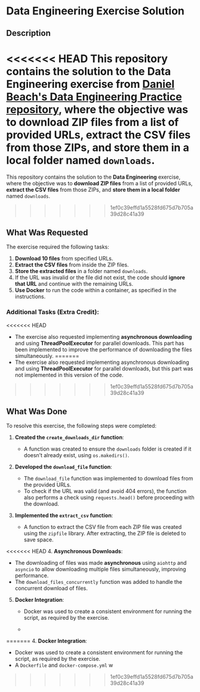 # Data Engineering Exercise Solution

## Description

<<<<<<< HEAD
This repository contains the solution to the **Data Engineering** exercise from [Daniel Beach's Data Engineering Practice repository](https://github.com/danielbeach/data-engineering-practice/tree/main?tab=readme-ov-file), where the objective was to **download ZIP files** from a list of provided URLs, **extract the CSV files** from those ZIPs, and **store them in a local folder** named `downloads`.
=======
This repository contains the solution to the **Data Engineering** exercise, where the objective was to **download ZIP files** from a list of provided URLs, **extract the CSV files** from those ZIPs, and **store them in a local folder** named `downloads`.
>>>>>>> 1ef0c39effd1a5528fd675d7b705a39d28c41a39

## What Was Requested

The exercise required the following tasks:

1. **Download 10 files** from specified URLs.
2. **Extract the CSV files** from inside the ZIP files.
3. **Store the extracted files** in a folder named `downloads`.
4. If the URL was invalid or the file did not exist, the code should **ignore that URL** and continue with the remaining URLs.
5. **Use Docker** to run the code within a container, as specified in the instructions.

### Additional Tasks (Extra Credit):
<<<<<<< HEAD
- The exercise also requested implementing **asynchronous downloading** and using **ThreadPoolExecutor** for parallel downloads. This part has been implemented to improve the performance of downloading the files simultaneously.
=======
- The exercise also requested implementing asynchronous downloading and using **ThreadPoolExecutor** for parallel downloads, but this part was not implemented in this version of the code.
>>>>>>> 1ef0c39effd1a5528fd675d7b705a39d28c41a39

## What Was Done

To resolve this exercise, the following steps were completed:

1. **Created the `create_downloads_dir` function**:
   - A function was created to ensure the `downloads` folder is created if it doesn’t already exist, using `os.makedirs()`.

2. **Developed the `download_file` function**:
   - The `download_file` function was implemented to download files from the provided URLs.
   - To check if the URL was valid (and avoid 404 errors), the function also performs a check using `requests.head()` before proceeding with the download.

3. **Implemented the `extract_csv` function**:
   - A function to extract the CSV file from each ZIP file was created using the `zipfile` library. After extracting, the ZIP file is deleted to save space.

<<<<<<< HEAD
4. **Asynchronous Downloads**:
   - The downloading of files was made **asynchronous** using `aiohttp` and `asyncio` to allow downloading multiple files simultaneously, improving performance.
   - The `download_files_concurrently` function was added to handle the concurrent download of files.

5. **Docker Integration**:
   - Docker was used to create a consistent environment for running the script, as required by the exercise.

   -
=======
4. **Docker Integration**:
   - Docker was used to create a consistent environment for running the script, as required by the exercise.
   - A `Dockerfile` and `docker-compose.yml` w
>>>>>>> 1ef0c39effd1a5528fd675d7b705a39d28c41a39

